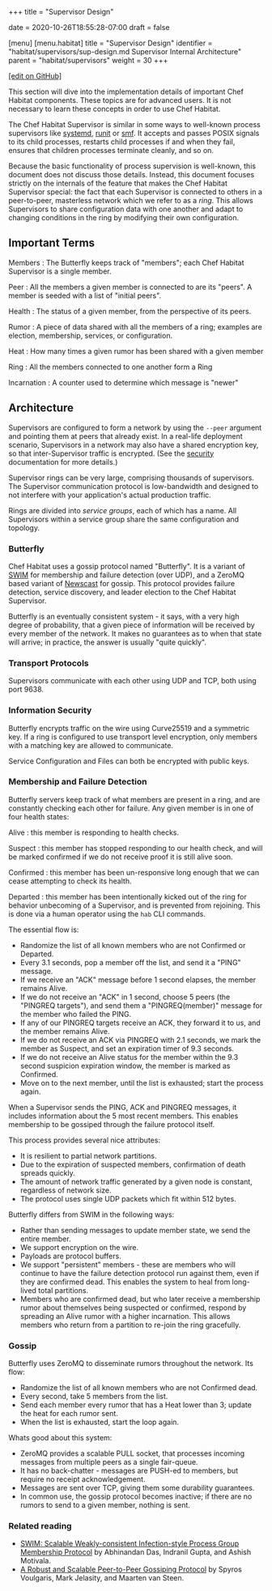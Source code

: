 +++
title = "Supervisor Design"

date = 2020-10-26T18:55:28-07:00
draft = false

[menu]
  [menu.habitat]
    title = "Supervisor Design"
    identifier = "habitat/supervisors/sup-design.md Supervisor Internal Architecture"
    parent = "habitat/supervisors"
    weight = 30
+++

[\[edit on GitHub\]](https://github.com/habitat-sh/habitat/blob/master/components/docs-chef-io/content/habitat/sup-design.md)

This section will dive into the implementation details of important Chef Habitat components. These topics are for advanced users. It is not necessary to learn these concepts in order to use Chef Habitat.

The Chef Habitat Supervisor is similar in some ways to well-known process supervisors like [systemd](https://www.freedesktop.org/wiki/Software/systemd/), [runit](http://smarden.org/runit/) or [smf](https://en.wikipedia.org/wiki/Service_Management_Facility). It accepts and passes POSIX signals to its child processes, restarts child processes if and when they fail, ensures that children processes terminate cleanly, and so on.

Because the basic functionality of process supervision is well-known, this document does not discuss those details. Instead, this document focuses strictly on the internals of the feature that makes the Chef Habitat Supervisor special: the fact that each Supervisor is connected to others in a peer-to-peer, masterless network which we refer to as a _ring_. This allows Supervisors to share configuration data with one another and adapt to changing conditions in the ring by modifying their own configuration.

## Important Terms

Members
: The Butterfly keeps track of "members"; each Chef Habitat Supervisor is a single member.

Peer
: All the members a given member is connected to are its "peers". A member is seeded with a list of "initial peers".

Health
: The status of a given member, from the perspective of its peers.

Rumor
: A piece of data shared with all the members of a ring; examples are election, membership, services, or configuration.

Heat
: How many times a given rumor has been shared with a given member

Ring
: All the members connected to one another form a Ring

Incarnation
: A counter used to determine which message is "newer"

## Architecture

Supervisors are configured to form a network by using the `--peer` argument and pointing them at peers that already exist. In a real-life deployment scenario, Supervisors in a network may also have a shared encryption key, so that inter-Supervisor traffic is encrypted. (See the [security](/docs/glossary/#glossary-keys) documentation for more details.)

Supervisor rings can be very large, comprising thousands of supervisors. The Supervisor communication protocol is low-bandwidth and designed to not interfere with your application's actual production traffic.

Rings are divided into _service groups_, each of which has a name. All Supervisors within a service group share the same configuration and topology.

### Butterfly

Chef Habitat uses a gossip protocol named "Butterfly". It is a variant of [SWIM](http://prakhar.me/articles/swim) for membership and failure detection (over UDP), and a ZeroMQ based variant of [Newscast](http://www.cs.unibo.it/bison/publications/ap2pc03.pdf) for gossip. This protocol provides failure detection, service discovery, and leader election to the Chef Habitat Supervisor.

Butterfly is an eventually consistent system - it says, with a very high degree of probability, that a given piece of information will be received by every member of the network. It makes no guarantees as to when that state will arrive; in practice, the answer is usually "quite quickly".

### Transport Protocols

Supervisors communicate with each other using UDP and TCP, both using port 9638.

### Information Security

Butterfly encrypts traffic on the wire using Curve25519 and a symmetric key. If a ring is configured to use transport level encryption, only members with a matching key are allowed to communicate.

Service Configuration and Files can both be encrypted with public keys.

### Membership and Failure Detection

Butterfly servers keep track of what members are present in a ring, and are constantly checking each other for failure. Any given member is in one of four health states:

Alive
: this member is responding to health checks.

Suspect
: this member has stopped responding to our health check, and will be marked confirmed if we do not receive proof it is still alive soon.

Confirmed
: this member has been un-responsive long enough that we can cease attempting to check its health.

Departed
: this member has been intentionally kicked out of the ring for behavior unbecoming of a Supervisor, and is prevented from rejoining. This is done via a human operator using the `hab` CLI commands.

The essential flow is:

* Randomize the list of all known members who are not Confirmed or Departed.
* Every 3.1 seconds, pop a member off the list, and send it a "PING" message.
* If we receive an "ACK" message before 1 second elapses, the member remains Alive.
* If we do not receive an "ACK" in 1 second, choose 5 peers (the "PINGREQ targets"), and send them a "PINGREQ(member)" message for the member who failed the PING.
* If any of our PINGREQ targets receive an ACK, they forward it to us, and the member remains Alive.
* If we do not receive an ACK via PINGREQ with 2.1 seconds, we mark the member as Suspect, and set an expiration timer of 9.3 seconds.
* If we do not receive an Alive status for the member within the 9.3 second suspicion expiration window, the member is marked as Confirmed.
* Move on to the next member, until the list is exhausted; start the process again.

When a Supervisor sends the PING, ACK and PINGREQ messages, it includes information about the 5 most recent members. This enables membership to be gossiped through the failure protocol itself.

This process provides several nice attributes:

* It is resilient to partial network partitions.
* Due to the expiration of suspected members, confirmation of death spreads quickly.
* The amount of network traffic generated by a given node is constant, regardless of network size.
* The protocol uses single UDP packets which fit within 512 bytes.

Butterfly differs from SWIM in the following ways:

* Rather than sending messages to update member state, we send the entire member.
* We support encryption on the wire.
* Payloads are protocol buffers.
* We support "persistent" members - these are members who will continue to have the failure detection protocol run against them, even if they are confirmed dead. This enables the system to heal from long-lived total partitions.
* Members who are confirmed dead, but who later receive a membership rumor about themselves being suspected or confirmed, respond by spreading an Alive rumor with a higher incarnation. This allows members who return from a partition to re-join the ring gracefully.

### Gossip

Butterfly uses ZeroMQ to disseminate rumors throughout the network. Its flow:

* Randomize the list of all known members who are not Confirmed dead.
* Every second, take 5 members from the list.
* Send each member every rumor that has a Heat lower than 3; update the heat for each rumor sent.
* When the list is exhausted, start the loop again.

Whats good about this system:

* ZeroMQ provides a scalable PULL socket, that processes incoming messages from multiple peers as a single fair-queue.
* It has no back-chatter - messages are PUSH-ed to members, but require no receipt acknowledgement.
* Messages are sent over TCP, giving them some durability guarantees.
* In common use, the gossip protocol becomes inactive; if there are no rumors to send to a given member, nothing is sent.

### Related reading

* [SWIM: Scalable Weakly-consistent Infection-style Process Group Membership
Protocol](http://www.cs.cornell.edu/projects/Quicksilver/public_pdfs/SWIM.pdf) by Abhinandan Das, Indranil Gupta, and Ashish Motivala.
* [A Robust and Scalable Peer-to-Peer Gossiping Protocol](http://citeseerx.ist.psu.edu/viewdoc/download?doi=10.1.1.90.8773&rep=rep1&type=pdf) by Spyros Voulgaris, Mark Jelasity, and Maarten van Steen.

